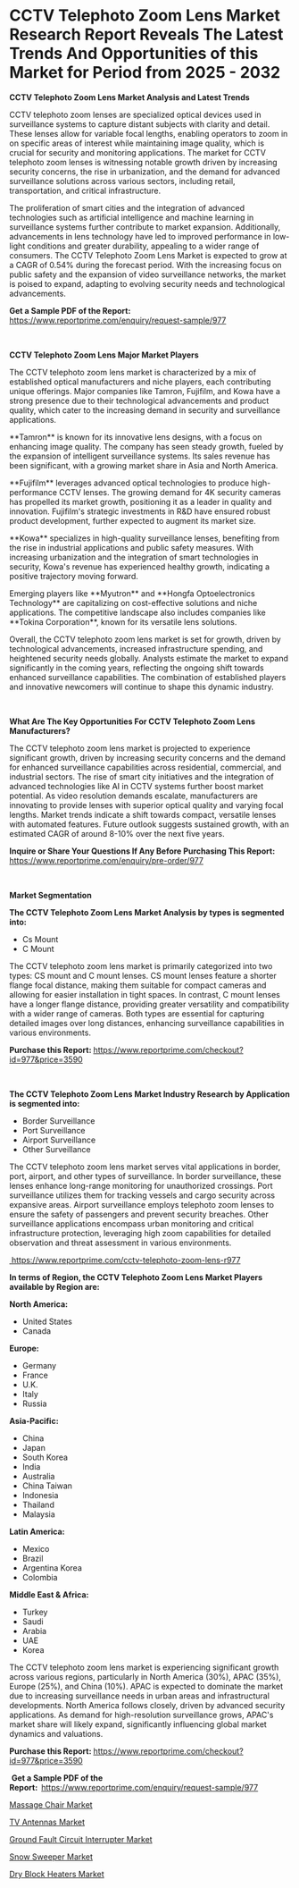 <p><h1>CCTV Telephoto Zoom Lens Market Research Report Reveals The Latest Trends And Opportunities of this Market for Period from 2025 - 2032</h1></p><p><strong>CCTV Telephoto Zoom Lens Market Analysis and Latest Trends</strong></p>
<p><p>CCTV telephoto zoom lenses are specialized optical devices used in surveillance systems to capture distant subjects with clarity and detail. These lenses allow for variable focal lengths, enabling operators to zoom in on specific areas of interest while maintaining image quality, which is crucial for security and monitoring applications. The market for CCTV telephoto zoom lenses is witnessing notable growth driven by increasing security concerns, the rise in urbanization, and the demand for advanced surveillance solutions across various sectors, including retail, transportation, and critical infrastructure.</p><p>The proliferation of smart cities and the integration of advanced technologies such as artificial intelligence and machine learning in surveillance systems further contribute to market expansion. Additionally, advancements in lens technology have led to improved performance in low-light conditions and greater durability, appealing to a wider range of consumers. The CCTV Telephoto Zoom Lens Market is expected to grow at a CAGR of 0.54% during the forecast period. With the increasing focus on public safety and the expansion of video surveillance networks, the market is poised to expand, adapting to evolving security needs and technological advancements.</p></p>
<p><strong>Get a Sample PDF of the Report:&nbsp;</strong> <a href="https://www.reportprime.com/enquiry/request-sample/977?utm_campaign=11&utm_medium=2&utm_source=Github&utm_content=ia&utm_term=18032025&utm_id=cctv-telephoto-zoom-lens">https://www.reportprime.com/enquiry/request-sample/977</a></p>
<p>&nbsp;</p>
<p><strong>CCTV Telephoto Zoom Lens Major Market Players</strong></p>
<p><p>The CCTV telephoto zoom lens market is characterized by a mix of established optical manufacturers and niche players, each contributing unique offerings. Major companies like Tamron, Fujifilm, and Kowa have a strong presence due to their technological advancements and product quality, which cater to the increasing demand in security and surveillance applications.</p><p>**Tamron** is known for its innovative lens designs, with a focus on enhancing image quality. The company has seen steady growth, fueled by the expansion of intelligent surveillance systems. Its sales revenue has been significant, with a growing market share in Asia and North America.</p><p>**Fujifilm** leverages advanced optical technologies to produce high-performance CCTV lenses. The growing demand for 4K security cameras has propelled its market growth, positioning it as a leader in quality and innovation. Fujifilm's strategic investments in R&D have ensured robust product development, further expected to augment its market size.</p><p>**Kowa** specializes in high-quality surveillance lenses, benefiting from the rise in industrial applications and public safety measures. With increasing urbanization and the integration of smart technologies in security, Kowa's revenue has experienced healthy growth, indicating a positive trajectory moving forward.</p><p>Emerging players like **Myutron** and **Hongfa Optoelectronics Technology** are capitalizing on cost-effective solutions and niche applications. The competitive landscape also includes companies like **Tokina Corporation**, known for its versatile lens solutions.</p><p>Overall, the CCTV telephoto zoom lens market is set for growth, driven by technological advancements, increased infrastructure spending, and heightened security needs globally. Analysts estimate the market to expand significantly in the coming years, reflecting the ongoing shift towards enhanced surveillance capabilities. The combination of established players and innovative newcomers will continue to shape this dynamic industry.</p></p>
<p>&nbsp;</p>
<p><strong>What Are The Key Opportunities For CCTV Telephoto Zoom Lens Manufacturers?</strong></p>
<p><p>The CCTV telephoto zoom lens market is projected to experience significant growth, driven by increasing security concerns and the demand for enhanced surveillance capabilities across residential, commercial, and industrial sectors. The rise of smart city initiatives and the integration of advanced technologies like AI in CCTV systems further boost market potential. As video resolution demands escalate, manufacturers are innovating to provide lenses with superior optical quality and varying focal lengths. Market trends indicate a shift towards compact, versatile lenses with automated features. Future outlook suggests sustained growth, with an estimated CAGR of around 8-10% over the next five years.</p></p>
<p><strong>Inquire or Share Your Questions If Any Before Purchasing This Report:</strong> <a href="https://www.reportprime.com/enquiry/pre-order/977?utm_campaign=11&utm_medium=2&utm_source=Github&utm_content=ia&utm_term=18032025&utm_id=cctv-telephoto-zoom-lens">https://www.reportprime.com/enquiry/pre-order/977</a></p>
<p>&nbsp;</p>
<p><strong>Market Segmentation</strong></p>
<p><strong>The CCTV Telephoto Zoom Lens Market Analysis by types is segmented into:</strong></p>
<p><ul><li>Cs Mount</li><li>C Mount</li></ul></p>
<p><p>The CCTV telephoto zoom lens market is primarily categorized into two types: CS mount and C mount lenses. CS mount lenses feature a shorter flange focal distance, making them suitable for compact cameras and allowing for easier installation in tight spaces. In contrast, C mount lenses have a longer flange distance, providing greater versatility and compatibility with a wider range of cameras. Both types are essential for capturing detailed images over long distances, enhancing surveillance capabilities in various environments.</p></p>
<p><strong>Purchase this Report:&nbsp;</strong><a href="https://www.reportprime.com/checkout?id=977&price=3590&utm_campaign=11&utm_medium=2&utm_source=Github&utm_content=ia&utm_term=18032025&utm_id=cctv-telephoto-zoom-lens">https://www.reportprime.com/checkout?id=977&price=3590</a></p>
<p>&nbsp;</p>
<p><strong>The CCTV Telephoto Zoom Lens Market Industry Research by Application is segmented into:</strong></p>
<p><ul><li>Border Surveillance</li><li>Port Surveillance</li><li>Airport Surveillance</li><li>Other Surveillance</li></ul></p>
<p><p>The CCTV telephoto zoom lens market serves vital applications in border, port, airport, and other types of surveillance. In border surveillance, these lenses enhance long-range monitoring for unauthorized crossings. Port surveillance utilizes them for tracking vessels and cargo security across expansive areas. Airport surveillance employs telephoto zoom lenses to ensure the safety of passengers and prevent security breaches. Other surveillance applications encompass urban monitoring and critical infrastructure protection, leveraging high zoom capabilities for detailed observation and threat assessment in various environments.</p></p>
<p><a href="https://www.reportprime.com/cctv-telephoto-zoom-lens-r977?utm_campaign=11&utm_medium=2&utm_source=Github&utm_content=ia&utm_term=18032025&utm_id=cctv-telephoto-zoom-lens">&nbsp;https://www.reportprime.com/cctv-telephoto-zoom-lens-r977</a></p>
<p><strong>In terms of Region, the CCTV Telephoto Zoom Lens Market Players available by Region are:</strong></p>
<p>
    <p> <strong> North America: </strong>
        <ul>
            <li>United States</li>
            <li>Canada</li>
        </ul>
        </p> 
    <p> <strong> Europe: </strong>
        <ul>
            <li>Germany</li>
            <li>France</li>
            <li>U.K.</li>
            <li>Italy</li>
            <li>Russia</li>
        </ul>
        </p> 
    <p> <strong> Asia-Pacific: </strong>
        <ul>
            <li>China</li>
            <li>Japan</li>
            <li>South Korea</li>
            <li>India</li>
            <li>Australia</li>
            <li>China Taiwan</li>
            <li>Indonesia</li>
            <li>Thailand</li>
            <li>Malaysia</li>
        </ul>
        </p> 
    <p> <strong> Latin America: </strong>
        <ul>
            <li>Mexico</li>
            <li>Brazil</li>
            <li>Argentina Korea</li>
            <li>Colombia</li>
        </ul>
        </p> 
    <p> <strong> Middle East & Africa: </strong>
        <ul>
            <li>Turkey</li>
            <li>Saudi</li>
            <li>Arabia</li>
            <li>UAE</li>
            <li>Korea</li>
        </ul>
    </p>
    </p>
<p><p>The CCTV telephoto zoom lens market is experiencing significant growth across various regions, particularly in North America (30%), APAC (35%), Europe (25%), and China (10%). APAC is expected to dominate the market due to increasing surveillance needs in urban areas and infrastructural developments. North America follows closely, driven by advanced security applications. As demand for high-resolution surveillance grows, APAC's market share will likely expand, significantly influencing global market dynamics and valuations.</p></p>
<p><strong>Purchase this Report: </strong><a href="https://www.reportprime.com/checkout?id=977&price=3590&utm_campaign=11&utm_medium=2&utm_source=Github&utm_content=ia&utm_term=18032025&utm_id=cctv-telephoto-zoom-lens">https://www.reportprime.com/checkout?id=977&price=3590</a></p>
<p>&nbsp;<strong>Get a Sample PDF of the Report:&nbsp;&nbsp;</strong><a href="https://www.reportprime.com/enquiry/request-sample/977?utm_campaign=11&utm_medium=2&utm_source=Github&utm_content=ia&utm_term=18032025&utm_id=cctv-telephoto-zoom-lens">https://www.reportprime.com/enquiry/request-sample/977</a></p>
<p><strong></strong></p>
<p><p><a href="https://github.com/lamlebienz7j/Market-Research-Report-List-1/blob/main/massage-chair-market.md?utm_campaign=11&utm_medium=2&utm_source=Github&utm_content=ia&utm_term=18032025&utm_id=cctv-telephoto-zoom-lens">Massage Chair Market</a></p><p><a href="https://github.com/haajipauget/Market-Research-Report-List-1/blob/main/tv-antennas-market.md?utm_campaign=11&utm_medium=2&utm_source=Github&utm_content=ia&utm_term=18032025&utm_id=cctv-telephoto-zoom-lens">TV Antennas Market</a></p><p><a href="https://www.linkedin.com/pulse/ground-fault-circuit-interrupter-market-growth-competitive-7djac?utm_campaign=11&utm_medium=2&utm_source=Github&utm_content=ia&utm_term=18032025&utm_id=cctv-telephoto-zoom-lens">Ground Fault Circuit Interrupter Market</a></p><p><a href="https://www.linkedin.com/pulse/strategic-market-insights-navigating-global-snow-sweeper-landscape-fuhdc?utm_campaign=11&utm_medium=2&utm_source=Github&utm_content=ia&utm_term=18032025&utm_id=cctv-telephoto-zoom-lens">Snow Sweeper Market</a></p><p><a href="https://www.linkedin.com/pulse/assessment-dry-block-heaters-market-current-landscape-future-zcbuc?utm_campaign=11&utm_medium=2&utm_source=Github&utm_content=ia&utm_term=18032025&utm_id=cctv-telephoto-zoom-lens">Dry Block Heaters Market</a></p></p>